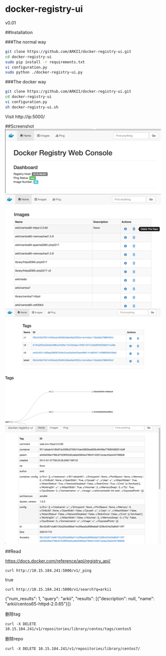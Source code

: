 docker-registry-ui
==================

v0.01

##Installation

###The normal way
```Bash
git clone https://github.com/ARKII/docker-registry-ui.git
cd docker-registry-ui
sudo pip install -r requirements.txt
vi configuration.py
sudo python ./docker-registry-ui.py
```

###The docker way
```Bash
git clone https://github.com/ARKII/docker-registry-ui.git
cd docker-registry-ui
vi configuration.py
sh docker-registry-ui.sh
```


Visit http://ip:5000/


##Screenshot
![image](https://github.com/ARKII/docker-registry-ui/blob/master/test/1.png)
![image](https://github.com/ARKII/docker-registry-ui/blob/master/test/2.png)
![image](https://github.com/ARKII/docker-registry-ui/blob/master/test/3.png)
![image](https://github.com/ARKII/docker-registry-ui/blob/master/test/4.png)







##Read

https://docs.docker.com/reference/api/registry_api/

```
curl http://10.15.184.241:5000/v1/_ping
```
true
```
curl http://10.15.184.241:5000/v1/search?q=arkii
```
{"num_results": 1, "query": "arkii", "results": [{"description": null, "name": "arkii/centos65-httpd-2.0.65"}]}



删除tag
```
curl -X DELETE 10.15.184.241/v1/repositories/library/centos/tags/centos5
```
删除repo
```
curl -X DELETE 10.15.184.241/v1/repositories/library/centos7/
```